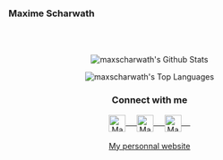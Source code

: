 ### Maxime Scharwath
<br>
<br>

<p align="center">
<img align="center" src="https://github-readme-stats.vercel.app/api?username=maxscharwath&&show_icons=true&theme=dark&count_private=true" alt="maxscharwath's Github Stats">
</p>  
<p align="center">
<img align="center" src="https://github-readme-stats.vercel.app/api/top-langs/?username=maxscharwath&layout=compact&theme=dark" alt="maxscharwath's Top Languages">
</p> 
<div align="center">
  <h3 align="center">Connect with me</h3>
<p align="center">
 <a href="https://linkedin.com/in/MaximeScharwath" target="blank">
  <img align="center" alt="Maxime Scharwath's LinkedIn" width="30px" src="https://www.vectorlogo.zone/logos/linkedin/linkedin-icon.svg" /> &nbsp; &nbsp;
 </a>
 <a href="https://www.instagram.com/maxscharwath/" target="blank">
  <img align="center" alt="Maxime Scharwath's Instagram" width="30px" src="https://www.vectorlogo.zone/logos/instagram/instagram-icon.svg" /> &nbsp; &nbsp;
 </a>
 <a href="https://twitter.com/maximescharwath" target="blank">
  <img align="center" alt="Maxime Scharwath's Twitter" width="30px" src="https://www.vectorlogo.zone/logos/twitter/twitter-icon.svg" /> &nbsp; &nbsp;
 </a>
  
  <br/>
  <br/>
  <a href="https://maxime.scharwath.ch"> My personnal website<br/>
</p>
